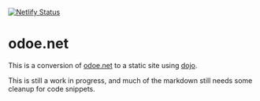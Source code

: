 [![Netlify Status](https://api.netlify.com/api/v1/badges/fc8d2187-c63d-4ed8-b4d4-3492406392f4/deploy-status)](https://app.netlify.com/sites/odoenet/deploys)

# odoe.net

This is a conversion of [odoe.net](https://odoe.net) to a static site using [dojo](https://dojo.io).

This is still a work in progress, and much of the markdown still needs some cleanup for code snippets.
